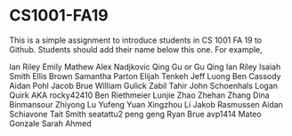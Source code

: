 # CS1001-FA19
This is a simple assignment to introduce students in CS 1001 FA 19 to Github.
Students should add their name below this one. For example,

Ian Riley 
Emily Mathew 
Alex Nadjkovic
Qing Gu or Gu Qing
Ian Riley
Isaiah Smith
Ellis Brown
Samantha Parton
Elijah Tenkeh
Jeff Luong
Ben Cassody
Aidan Pohl
Jacob Brue
William Gulick
Zabil Tahir
John Schoenhals
Logan Quirk AKA rocky42410
Ben Riethmeier
Lunjie Zhao
Zhehan Zhang
Dina Binmansour
Zhiyong Lu
Yufeng Yuan
Xingzhou Li
Jakob Rasmussen
Aidan Schiavone
Tait Smith
seatattu2
peng geng
Ryan Brue
avp1414
Mateo Gonzale
Sarah Ahmed
